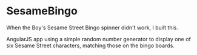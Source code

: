 # SesameBingo

When the Boy's Sesame Street Bingo spinner didn't work, I built this. 

AngularJS app using a simple random number generator to display one of six Sesame Street characters, matching those on the bingo boards. 


